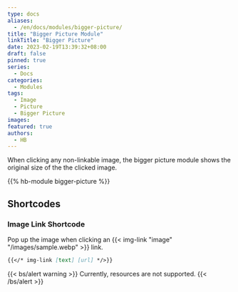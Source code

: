 ```yaml
---
type: docs
aliases:
  - /en/docs/modules/bigger-picture/
title: "Bigger Picture Module"
linkTitle: "Bigger Picture"
date: 2023-02-19T13:39:32+08:00
draft: false
pinned: true
series:
  - Docs
categories:
  - Modules
tags:
  - Image
  - Picture
  - Bigger Picture
images:
featured: true
authors:
  - HB
---
```


When clicking any non-linkable image, the bigger picture module shows the original size of the the clicked image.

<!--more-->

{{% hb-module bigger-picture %}}

## Shortcodes

### Image Link Shortcode

Pop up the image when clicking an {{< img-link "image" "/images/sample.webp" >}} link.

```markdown
{{</* img-link [text] [url] */>}}
```

{{< bs/alert warning >}}
Currently, resources are not supported.
{{< /bs/alert >}}
